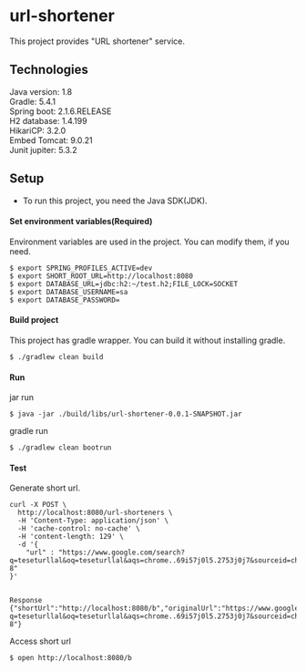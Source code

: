 # url-shortener  
This project provides "URL shortener" service.
## Technologies  
Java version: 1.8  
Gradle: 5.4.1  
Spring boot: 2.1.6.RELEASE  
H2 database: 1.4.199  
HikariCP: 3.2.0  
Embed Tomcat: 9.0.21  
Junit jupiter: 5.3.2  
## Setup  
* To run this project, you need the Java SDK(JDK).    
#### Set environment variables(Required)
Environment variables are used in the project.
You can modify them, if you need.  
```  
$ export SPRING_PROFILES_ACTIVE=dev
$ export SHORT_ROOT_URL=http://localhost:8080
$ export DATABASE_URL=jdbc:h2:~/test.h2;FILE_LOCK=SOCKET
$ export DATABASE_USERNAME=sa
$ export DATABASE_PASSWORD=
```  
#### Build project  
This project has gradle wrapper. You can build it without installing gradle.
```  
$ ./gradlew clean build
```  
#### Run  
jar run  
```  
$ java -jar ./build/libs/url-shortener-0.0.1-SNAPSHOT.jar
```  
gradle run  
```  
$ ./gradlew clean bootrun
```  
#### Test  
Generate short url.
```  
curl -X POST \
  http://localhost:8080/url-shorteners \
  -H 'Content-Type: application/json' \
  -H 'cache-control: no-cache' \
  -H 'content-length: 129' \
  -d '{
	"url" : "https://www.google.com/search?q=teseturllal&oq=teseturllal&aqs=chrome..69i57j0l5.2753j0j7&sourceid=chrome&ie=UTF-8"
}'


Response
{"shortUrl":"http://localhost:8080/b","originalUrl":"https://www.google.com/search?q=teseturllal&oq=teseturllal&aqs=chrome..69i57j0l5.2753j0j7&sourceid=chrome&ie=UTF-8"}
```  
Access short url
```  
$ open http://localhost:8080/b
```  